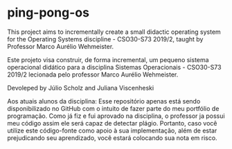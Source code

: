 # ping-pong-os
This project aims to incrementally create a small didactic operating system for the Operating Systems discipline - CSO30-S73 2019/2, taught by Professor Marco Aurélio Wehmeister.

Este projeto visa construir, de forma incremental, um pequeno sistema operacional didático para a disciplina Sistemas Operacionais - CSO30-S73 2019/2 lecionada pelo professor Marco Aurélio Wehmeister. 

Devoleped by Júlio Scholz and Juliana Viscenheski

Aos atuais alunos da disciplina: Esse repositório apenas está sendo disponibilizado no GitHub com o intuito de fazer parte do meu portfólio de programação. Como já fiz e fui aprovado na disciplina, o professor ja possui meu código assim ele será capaz de detectar plágio. Portanto, caso você utilize este código-fonte como apoio à sua implementação, além de estar prejudicando seu aprendizado, você estará colocando sua nota em risco.
